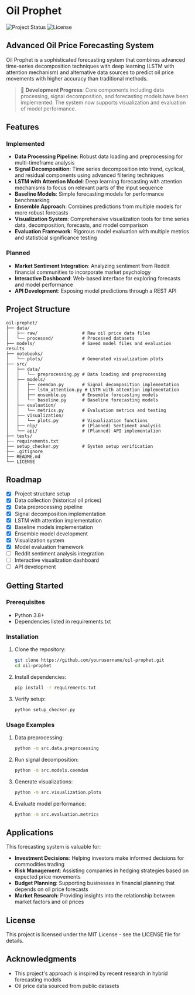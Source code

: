 # Oil Prophet

![Project Status](https://img.shields.io/badge/status-in_development-yellow)
![License](https://img.shields.io/badge/license-MIT-blue)

## Advanced Oil Price Forecasting System

Oil Prophet is a sophisticated forecasting system that combines advanced time-series decomposition techniques with deep learning (LSTM with attention mechanism) and alternative data sources to predict oil price movements with higher accuracy than traditional methods.

> 🚀 **Development Progress**: Core components including data processing, signal decomposition, and forecasting models have been implemented. The system now supports visualization and evaluation of model performance.

## Features

### Implemented
- **Data Processing Pipeline**: Robust data loading and preprocessing for multi-timeframe analysis
- **Signal Decomposition**: Time series decomposition into trend, cyclical, and residual components using advanced filtering techniques
- **LSTM with Attention Model**: Deep learning forecasting with attention mechanisms to focus on relevant parts of the input sequence
- **Baseline Models**: Simple forecasting models for performance benchmarking
- **Ensemble Approach**: Combines predictions from multiple models for more robust forecasts
- **Visualization System**: Comprehensive visualization tools for time series data, decomposition, forecasts, and model comparison
- **Evaluation Framework**: Rigorous model evaluation with multiple metrics and statistical significance testing

### Planned
- **Market Sentiment Integration**: Analyzing sentiment from Reddit financial communities to incorporate market psychology
- **Interactive Dashboard**: Web-based interface for exploring forecasts and model performance
- **API Development**: Exposing model predictions through a REST API

## Project Structure

```
oil-prophet/
├── data/
│   ├── raw/                 # Raw oil price data files
│   └── processed/           # Processed datasets
├── models/                  # Saved model files and evaluation results
├── notebooks/
│   └── plots/               # Generated visualization plots
├── src/
│   ├── data/
│   │   └── preprocessing.py # Data loading and preprocessing
│   ├── models/
│   │   ├── ceemdan.py       # Signal decomposition implementation
│   │   ├── lstm_attention.py # LSTM with attention implementation
│   │   ├── ensemble.py      # Ensemble forecasting models
│   │   └── baseline.py      # Baseline forecasting models
│   ├── evaluation/
│   │   └── metrics.py       # Evaluation metrics and testing
│   ├── visualization/
│   │   └── plots.py         # Visualization functions
│   ├── nlp/                 # (Planned) Sentiment analysis
│   └── api/                 # (Planned) API implementation
├── tests/
├── requirements.txt
├── setup_checker.py         # System setup verification
├── .gitignore
├── README.md
└── LICENSE
```

## Roadmap

- [x] Project structure setup
- [x] Data collection (historical oil prices)
- [x] Data preprocessing pipeline
- [x] Signal decomposition implementation
- [x] LSTM with attention implementation
- [x] Baseline models implementation
- [x] Ensemble model development
- [x] Visualization system
- [x] Model evaluation framework
- [ ] Reddit sentiment analysis integration
- [ ] Interactive visualization dashboard
- [ ] API development

## Getting Started

### Prerequisites
- Python 3.8+
- Dependencies listed in requirements.txt

### Installation

1. Clone the repository:
   ```bash
   git clone https://github.com/yourusername/oil-prophet.git
   cd oil-prophet
   ```

2. Install dependencies:
   ```bash
   pip install -r requirements.txt
   ```

3. Verify setup:
   ```bash
   python setup_checker.py
   ```

### Usage Examples

1. Data preprocessing:
   ```bash
   python -m src.data.preprocessing
   ```

2. Run signal decomposition:
   ```bash
   python -m src.models.ceemdan
   ```

3. Generate visualizations:
   ```bash
   python -m src.visualization.plots
   ```

4. Evaluate model performance:
   ```bash
   python -m src.evaluation.metrics
   ```

## Applications

This forecasting system is valuable for:

- **Investment Decisions**: Helping investors make informed decisions for commodities trading
- **Risk Management**: Assisting companies in hedging strategies based on expected price movements
- **Budget Planning**: Supporting businesses in financial planning that depends on oil price forecasts
- **Market Research**: Providing insights into the relationship between market factors and oil prices

## License

This project is licensed under the MIT License - see the LICENSE file for details.

## Acknowledgments

- This project's approach is inspired by recent research in hybrid forecasting models
- Oil price data sourced from public datasets